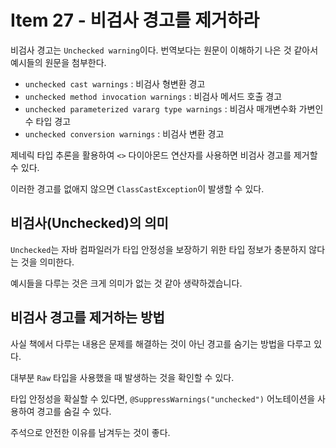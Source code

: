 # Item 27 - 비검사 경고를 제거하라

비검사 경고는 `Unchecked warning`이다. 번역보다는 원문이 이해하기 나은 것 같아서 예시들의 원문을 첨부한다.

- `unchecked cast warnings` : 비검사 형변환 경고
- `unchecked method invocation warnings` : 비검사 메서드 호출 경고
- `unchecked parameterized vararg type warnings` : 비검사 매개변수화 가변인수 타입 경고
- `unchecked conversion warnings` : 비검사 변환 경고

제네릭 타입 추론을 활용하여 `<>` 다이아몬드 연산자를 사용하면 비검사 경고를 제거할 수 있다.

이러한 경고를 없애지 않으면 `ClassCastException`이 발생할 수 있다.

## 비검사(Unchecked)의 의미

`Unchecked`는 자바 컴파일러가 타입 안정성을 보장하기 위한 타입 정보가 충분하지 않다는 것을 의미한다.

예시들을 다루는 것은 크게 의미가 없는 것 같아 생략하겠습니다.

## 비검사 경고를 제거하는 방법

사실 책에서 다루는 내용은 문제를 해결하는 것이 아닌 경고를 숨기는 방법을 다루고 있다.

대부분 `Raw` 타입을 사용했을 때 발생하는 것을 확인할 수 있다.

타입 안정성을 확실할 수 있다면, `@SuppressWarnings("unchecked")` 어노테이션을 사용하여 경고를 숨길 수 있다.

주석으로 안전한 이유를 남겨두는 것이 좋다.
